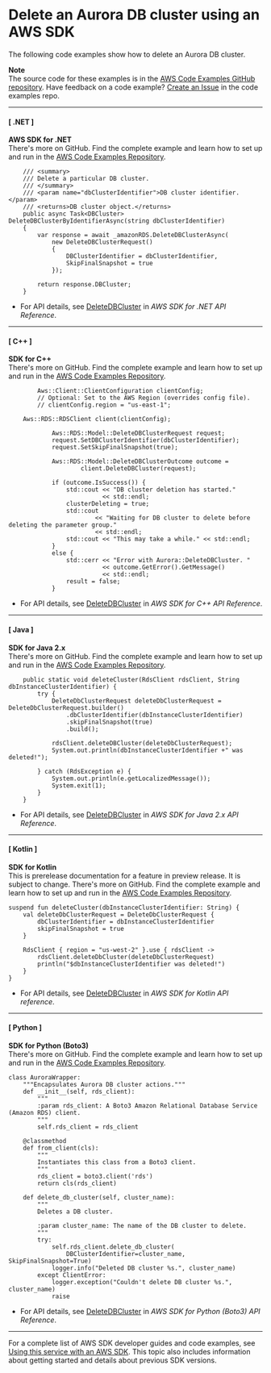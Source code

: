 # Delete an Aurora DB cluster using an AWS SDK<a name="example_aurora_DeleteDBCluster_section"></a>

The following code examples show how to delete an Aurora DB cluster\.

**Note**  
The source code for these examples is in the [AWS Code Examples GitHub repository](https://github.com/awsdocs/aws-doc-sdk-examples)\. Have feedback on a code example? [Create an Issue](https://github.com/awsdocs/aws-doc-sdk-examples/issues/new/choose) in the code examples repo\. 

------
#### [ \.NET ]

**AWS SDK for \.NET**  
 There's more on GitHub\. Find the complete example and learn how to set up and run in the [AWS Code Examples Repository](https://github.com/awsdocs/aws-doc-sdk-examples/tree/main/dotnetv3/Aurora#code-examples)\. 
  

```
    /// <summary>
    /// Delete a particular DB cluster.
    /// </summary>
    /// <param name="dbClusterIdentifier">DB cluster identifier.</param>
    /// <returns>DB cluster object.</returns>
    public async Task<DBCluster> DeleteDBClusterByIdentifierAsync(string dbClusterIdentifier)
    {
        var response = await _amazonRDS.DeleteDBClusterAsync(
            new DeleteDBClusterRequest()
            {
                DBClusterIdentifier = dbClusterIdentifier,
                SkipFinalSnapshot = true
            });

        return response.DBCluster;
    }
```
+  For API details, see [DeleteDBCluster](https://docs.aws.amazon.com/goto/DotNetSDKV3/rds-2014-10-31/DeleteDBCluster) in *AWS SDK for \.NET API Reference*\. 

------
#### [ C\+\+ ]

**SDK for C\+\+**  
 There's more on GitHub\. Find the complete example and learn how to set up and run in the [AWS Code Examples Repository](https://github.com/awsdocs/aws-doc-sdk-examples/tree/main/cpp/example_code/aurora#code-examples)\. 
  

```
        Aws::Client::ClientConfiguration clientConfig;
        // Optional: Set to the AWS Region (overrides config file).
        // clientConfig.region = "us-east-1";

    Aws::RDS::RDSClient client(clientConfig);

            Aws::RDS::Model::DeleteDBClusterRequest request;
            request.SetDBClusterIdentifier(dbClusterIdentifier);
            request.SetSkipFinalSnapshot(true);

            Aws::RDS::Model::DeleteDBClusterOutcome outcome =
                    client.DeleteDBCluster(request);

            if (outcome.IsSuccess()) {
                std::cout << "DB cluster deletion has started."
                          << std::endl;
                clusterDeleting = true;
                std::cout
                        << "Waiting for DB cluster to delete before deleting the parameter group."
                        << std::endl;
                std::cout << "This may take a while." << std::endl;
            }
            else {
                std::cerr << "Error with Aurora::DeleteDBCluster. "
                          << outcome.GetError().GetMessage()
                          << std::endl;
                result = false;
            }
```
+  For API details, see [DeleteDBCluster](https://docs.aws.amazon.com/goto/SdkForCpp/rds-2014-10-31/DeleteDBCluster) in *AWS SDK for C\+\+ API Reference*\. 

------
#### [ Java ]

**SDK for Java 2\.x**  
 There's more on GitHub\. Find the complete example and learn how to set up and run in the [AWS Code Examples Repository](https://github.com/awsdocs/aws-doc-sdk-examples/tree/main/javav2/example_code/rds#readme)\. 
  

```
    public static void deleteCluster(RdsClient rdsClient, String dbInstanceClusterIdentifier) {
        try {
            DeleteDbClusterRequest deleteDbClusterRequest = DeleteDbClusterRequest.builder()
                .dbClusterIdentifier(dbInstanceClusterIdentifier)
                .skipFinalSnapshot(true)
                .build();

            rdsClient.deleteDBCluster(deleteDbClusterRequest);
            System.out.println(dbInstanceClusterIdentifier +" was deleted!");

        } catch (RdsException e) {
            System.out.println(e.getLocalizedMessage());
            System.exit(1);
        }
    }
```
+  For API details, see [DeleteDBCluster](https://docs.aws.amazon.com/goto/SdkForJavaV2/rds-2014-10-31/DeleteDBCluster) in *AWS SDK for Java 2\.x API Reference*\. 

------
#### [ Kotlin ]

**SDK for Kotlin**  
This is prerelease documentation for a feature in preview release\. It is subject to change\.
 There's more on GitHub\. Find the complete example and learn how to set up and run in the [AWS Code Examples Repository](https://github.com/awsdocs/aws-doc-sdk-examples/tree/main/kotlin/services/rds#code-examples)\. 
  

```
suspend fun deleteCluster(dbInstanceClusterIdentifier: String) {
    val deleteDbClusterRequest = DeleteDbClusterRequest {
        dbClusterIdentifier = dbInstanceClusterIdentifier
        skipFinalSnapshot = true
    }

    RdsClient { region = "us-west-2" }.use { rdsClient ->
        rdsClient.deleteDbCluster(deleteDbClusterRequest)
        println("$dbInstanceClusterIdentifier was deleted!")
    }
}
```
+  For API details, see [DeleteDBCluster](https://github.com/awslabs/aws-sdk-kotlin#generating-api-documentation) in *AWS SDK for Kotlin API reference*\. 

------
#### [ Python ]

**SDK for Python \(Boto3\)**  
 There's more on GitHub\. Find the complete example and learn how to set up and run in the [AWS Code Examples Repository](https://github.com/awsdocs/aws-doc-sdk-examples/tree/main/python/example_code/aurora#code-examples)\. 
  

```
class AuroraWrapper:
    """Encapsulates Aurora DB cluster actions."""
    def __init__(self, rds_client):
        """
        :param rds_client: A Boto3 Amazon Relational Database Service (Amazon RDS) client.
        """
        self.rds_client = rds_client

    @classmethod
    def from_client(cls):
        """
        Instantiates this class from a Boto3 client.
        """
        rds_client = boto3.client('rds')
        return cls(rds_client)

    def delete_db_cluster(self, cluster_name):
        """
        Deletes a DB cluster.

        :param cluster_name: The name of the DB cluster to delete.
        """
        try:
            self.rds_client.delete_db_cluster(
                DBClusterIdentifier=cluster_name, SkipFinalSnapshot=True)
            logger.info("Deleted DB cluster %s.", cluster_name)
        except ClientError:
            logger.exception("Couldn't delete DB cluster %s.", cluster_name)
            raise
```
+  For API details, see [DeleteDBCluster](https://docs.aws.amazon.com/goto/boto3/rds-2014-10-31/DeleteDBCluster) in *AWS SDK for Python \(Boto3\) API Reference*\. 

------

For a complete list of AWS SDK developer guides and code examples, see [Using this service with an AWS SDK](CHAP_Tutorials.md#sdk-general-information-section)\. This topic also includes information about getting started and details about previous SDK versions\.